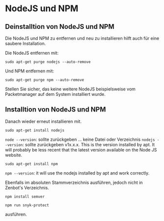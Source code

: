 # NodeJS und NPM

## Deinstalltion von NodeJS und NPM
Die NodeJS und NPM zu entfernen und neu zu installieren hilft auch für eine saubere Installation. 

Die NodeJS entfernen mit: 
```
sudo apt-get purge nodejs --auto-remove 
```

Und NPM entfernen mit:
```
sudo apt-get purge npm --auto-remove
```

Stellen Sie sicher, das keine weitere NodeJS beispielsweise vom Packetmanager auf dem System installiert wurde. 
  

## Installtion von NodeJS und NPM

Danach wieder erneut installieren mit.

```
sudo apt-get install nodejs
```
`node --version`: sollte zurückgeben ... keine Datei oder Verzeichnis 
`nodejs --version`: sollte zurückgeben v1x.x.x. This is the version installed by apt. 
It will probably be less recent that the latest version available on the Node JS website.

```
sudo apt-get install npm
```
`npm --version`: it will use the nodejs installed by apt and work correctly.


Ebenfalls im absoluten Stammverzeichnis ausführen, jedoch nicht in Zenbot's Verzeichnis.
```
npm install semver
```

```
npm run snyk-protect
```

ausführen.  